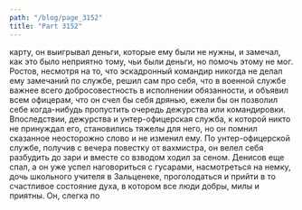 ```yaml
---
path: "/blog/page_3152"
title: "Part 3152"
---
```


карту, он выигрывал деньги, которые ему были не нужны, и замечал, как это было неприятно тому, чьи были деньги, но помочь этому не мог. Ростов, несмотря на то, что эскадронный командир никогда не делал ему замечаний по службе, решил сам про себя, что в военной службе важнее всего добросовестность в исполнении обязанности, и объявил всем офицерам, что он счел бы себя дрянью, ежели бы он позволил себе когда-нибудь пропустить очередь дежурства или командировки. Впоследствии, дежурства и унтер-офицерская служба, к которой никто не принуждал его, становились тяжелы для него, но он помнил сказанное неосторожно слово и не изменил ему. По унтер-офицерской службе, получив с вечера повестку от вахмистра, он велел себя разбудить до зари и вместе со взводом ходил за сеном. Денисов еще спал, а он уже успел наговориться с гусарами, насмотреться на немку, дочь школьного учителя в Зальценеке, проголодаться и прийти в то счастливое состояние духа, в котором все люди добры, милы и приятны. Он, слегка по
